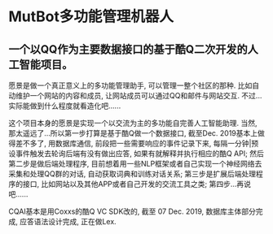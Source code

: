 # MutBot多功能管理机器人

## 一个以QQ作为主要数据接口的基于酷Q二次开发的人工智能项目。 

愿景是做一个真正意义上的多功能管理助手, 可以管理一整个社区的那种. 比如自动维护一个网站的内容和成员, 让网站成员可以通过QQ和邮件与网站交互. 不过...实际能做到什么程度就看造化吧......

这个项目本身的愿景是实现一个以交流为主的多功能自完善人工智能助理. 当然, 那太遥远了...所以第一步打算是基于酷Q做一个数据接口, 截至Dec. 2019基本上做得差不多了, 用数据库通信, 前段把一些需要响应的事件记录下来, 每隔一分钟|预设事件触发去轮询后端有没有做出应答, 如果有就解释并执行相应的酷Q API; 然后第二步是做后端处理程序, 目前想着用一些NLP框架或者自己实现一个神经网络去采集和处理QQ群的对话, 自动获取词典和训练对话关系; 第三步是扩展后端处理程序的接口, 比如网站以及其他APP或者自己开发的交流工具之类; 第四步...再说吧......

CQAI基本是用Coxxs的酷Q VC SDK改的, 截至 07 Dec. 2019, 数据库主体部分完成, 应答语法设计完成, 正在做Lex.